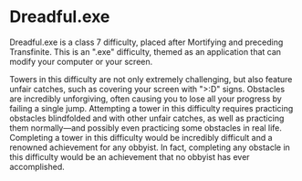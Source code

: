 # Dreadful.exe

Dreadful.exe is a class 7 difficulty, placed after Mortifying and preceding Transfinite. This is an ".exe" difficulty, themed as an application that can modify your computer or your screen.

Towers in this difficulty are not only extremely challenging, but also feature unfair catches, such as covering your screen with ">:D" signs. Obstacles are incredibly unforgiving, often causing you to lose all your progress by failing a single jump. Attempting a tower in this difficulty requires practicing obstacles blindfolded and with other unfair catches, as well as practicing them normally—and possibly even practicing some obstacles in real life. Completing a tower in this difficulty would be incredibly difficult and a renowned achievement for any obbyist. In fact, completing any obstacle in this difficulty would be an achievement that no obbyist has ever accomplished.